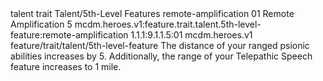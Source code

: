 <ability>
  <metadata>
    <class>talent</class>
    <feature_type>trait</feature_type>
    <file_dpath>Talent/5th-Level Features</file_dpath>
    <item_id>remote-amplification</item_id>
    <item_index>01</item_index>
    <item_name>Remote Amplification</item_name>
    <level>5</level>
    <scc>mcdm.heroes.v1:feature.trait.talent.5th-level-feature:remote-amplification</scc>
    <scdc>1.1.1:9.1.1.5:01</scdc>
    <source>mcdm.heroes.v1</source>
    <type>feature/trait/talent/5th-level-feature</type>
  </metadata>
  <effects>
    <effect type="mundane">The distance of your ranged psionic abilities increases by 5. Additionally, the range of your Telepathic Speech feature increases to 1 mile.</effect>
  </effects>
</ability>
